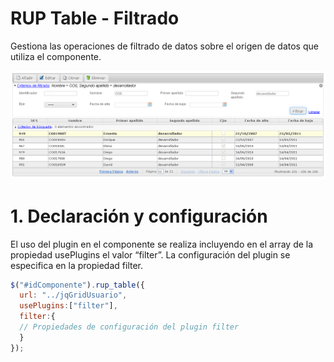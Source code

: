 # RUP Table - Filtrado

Gestiona las operaciones de filtrado de datos sobre el origen de datos que utiliza el componente.

![Imagen 1](img/rup.table.filter_1.png)

# 1. Declaración y configuración

El uso del plugin en el componente se realiza incluyendo en el array de la propiedad usePlugins el valor “filter”. La configuración del plugin se especifica en la propiedad filter.

```js
$("#idComponente").rup_table({
  url: "../jqGridUsuario",
  usePlugins:["filter"],
  filter:{
  // Propiedades de configuración del plugin filter
  }
});
```
